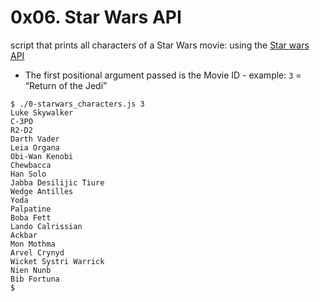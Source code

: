 # 0x06. Star Wars API
script that prints all characters of a Star Wars movie: using the [Star wars API](https://intranet.alxswe.com/rltoken/gh_NaSUk9QlXHVoACFU-tg "Star wars API")
-   The first positional argument passed is the Movie ID - example:  `3`  = “Return of the Jedi”
```
$ ./0-starwars_characters.js 3
Luke Skywalker
C-3PO
R2-D2
Darth Vader
Leia Organa
Obi-Wan Kenobi
Chewbacca
Han Solo
Jabba Desilijic Tiure
Wedge Antilles
Yoda
Palpatine
Boba Fett
Lando Calrissian
Ackbar
Mon Mothma
Arvel Crynyd
Wicket Systri Warrick
Nien Nunb
Bib Fortuna
$ 
```
